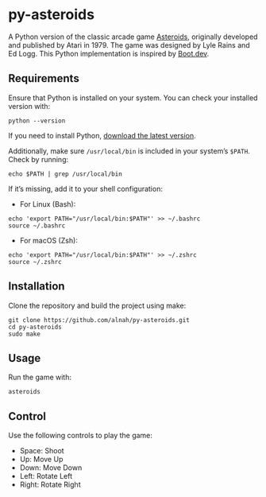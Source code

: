 # py-asteroids

A Python version of the classic arcade game [Asteroids](https://www.youtube.com/watch?v=cZfsnA7dAHI), originally developed and published by Atari in 1979. The game was designed by Lyle Rains and Ed Logg.
This Python implementation is inspired by [Boot.dev](https://github.com/bootdotdev).

## Requirements

Ensure that Python is installed on your system. You can check your installed version with:

```
python --version
```

If you need to install Python, [download the latest version](https://www.python.org/downloads/).

Additionally, make sure `/usr/local/bin` is included in your system’s `$PATH`. Check by running:

```
echo $PATH | grep /usr/local/bin
```

If it’s missing, add it to your shell configuration:

- For Linux (Bash):

```
echo 'export PATH="/usr/local/bin:$PATH"' >> ~/.bashrc
source ~/.bashrc
```

- For macOS (Zsh):

```
echo 'export PATH="/usr/local/bin:$PATH"' >> ~/.zshrc
source ~/.zshrc
```

## Installation

Clone the repository and build the project using make:

```
git clone https://github.com/alnah/py-asteroids.git
cd py-asteroids
sudo make
```

## Usage

Run the game with:

```
asteroids
```

## Control

Use the following controls to play the game:

- Space: Shoot
- Up: Move Up
- Down: Move Down
- Left: Rotate Left
- Right: Rotate Right
